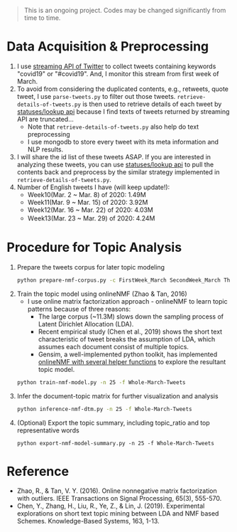 > This is an ongoing project. Codes may be changed significantly from time to time.

# Data Acquisition & Preprocessing
1. I use [streaming API of Twitter](https://developer.twitter.com/en/docs/tweets/filter-realtime/overview) to collect tweets containing keywords "covid19" or "#covid19". And, I monitor this stream from first week of March.
2. To avoid from considering the duplicated contents, e.g., retweets, quote tweet, I use `parse-tweets.py` to filter out those tweets. `retrieve-details-of-tweets.py` is then used to retrieve details of each tweet by [statuses/lookup api](https://developer.twitter.com/en/docs/tweets/post-and-engage/api-reference/get-statuses-lookup) because I find texts of tweets returned by streaming API are truncated...
    - Note that `retrieve-details-of-tweets.py` also help do text preprocessing 
    - I use mongodb to store every tweet with its meta information and NLP results.
3. I will share the id list of these tweets ASAP. If you are interested in analyzing these tweets, you can use [statuses/lookup api](https://developer.twitter.com/en/docs/tweets/post-and-engage/api-reference/get-statuses-lookup) to pull the contents back and preprocess by the similar strategy implemented in `retrieve-details-of-tweets.py`.
4. Number of English tweets I have (will keep update!):
    - Week10(Mar. 2 ~ Mar. 8) of 2020:     1.49M 
    - Week11(Mar. 9 ~ Mar. 15) of 2020:   3.92M 
    - Week12(Mar. 16 ~ Mar. 22) of 2020: 4.03M 
    - Ｗeek13(Mar. 23 ~ Mar. 29) of 2020: 4.24M 

# Procedure for Topic Analysis
1. Prepare the tweets corpus for later topic modeling
    ```bash
    python prepare-nmf-corpus.py -c FirstWeek_March SecondWeek_March ThirdWeek_March FourthWeek_March -f Whole-March-Tweets
    ```
2. Train the topic model using onlineNMF (Zhao & Tan, 2016)
    - I use online matrix factorization approach - onlineNMF to learn topic patterns because of three reasons:
        - The large corpus (~11.3M) slows down the sampling process of Latent Dirichlet Allocation (LDA).
        - Recent empirical study (Chen et al., 2019) shows the short text characteristic of tweet breaks the assumption of LDA, which assumes each document consist of multiple topics.
        - Gensim, a well-implemented python toolkit, has implemented [onlineNMF with several helper functions](https://radimrehurek.com/gensim/models/nmf.html) to explore the resultant topic model.
    ```bash
    python train-nmf-model.py -n 25 -f Whole-March-Tweets
    ```
3. Infer the document-topic matrix for further visualization and analysis
    ```bash
    python inference-nmf-dtm.py -n 25 -f Whole-March-Tweets
    ```
4. (Optional) Export the topic summary, including topic_ratio and top representative words
    ```
    python export-nmf-model-summary.py -n 25 -f Whole-March-Tweets
    ```

# Reference
- Zhao, R., & Tan, V. Y. (2016). Online nonnegative matrix factorization with outliers. IEEE Transactions on Signal Processing, 65(3), 555-570.
- Chen, Y., Zhang, H., Liu, R., Ye, Z., & Lin, J. (2019). Experimental explorations on short text topic mining between LDA and NMF based Schemes. Knowledge-Based Systems, 163, 1-13.